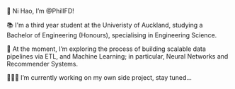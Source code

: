 🤙 Ni Hao, I’m @PhillFD!

📚 I'm a third year student at the Univeristy of Auckland, studying a Bachelor of Engineering (Honours), specialising in Engineering Science.

👀 At the moment, I’m exploring the process of building scalable data pipelines via ETL, and Machine Learning; in particular, Neural Networks and Recommender Systems.

👨🏼‍💻 I’m currently working on my own side project, stay tuned...
